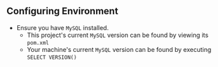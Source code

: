 
## Configuring Environment
* Ensure you have `MySQL` installed.
    * This project's current `MySQL` version can be found by viewing its `pom.xml`
    * Your machine's current `MySQL` version can be found by executing `SELECT VERSION()`
